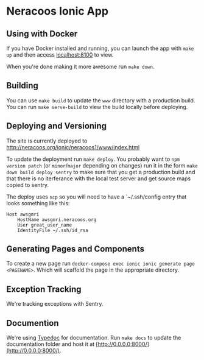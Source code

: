 # Neracoos Ionic App

## Using with Docker

If you have Docker installed and running, you can launch the app with `make up` and then access [localhost:8100](http://localhost:8100) to view.

When you're done making it more awesome run `make down`.

## Building

You can use `make build` to update the `www` directory with a production build.
You can run `make serve-build` to view the build locally before deploying.

## Deploying and Versioning

The site is currently deployed to http://neracoos.org/ionic/neracoos1/www/index.html 

To update the deployment run `make deploy`.
You probably want to `npm version patch` (or `minor`/`major` depending on changes) run it in the form 
`make down build deploy sentry` to make sure that you get a production
build and that there is no iterferance with the local test server and get source maps copied to sentry.

The deploy uses `scp` so you will need to have a `~/.ssh/config entry that looks something like this:

```
Host awsgmri
    HostName awsgmri.neracoos.org
    User great_user_name
    IdentityFile ~/.ssh/id_rsa
```

## Generating Pages and Components

To create a new page run `docker-compose exec ionic ionic generate page <PAGENAME>`. Which will scaffold the page in the appropriate directory.

## Exception Tracking

We're tracking exceptions with Sentry.

## Documention

We're using [Typedoc](https://typedoc.org) for documentation. Run `make docs` to update the documentation folder and host it at [http://0.0.0.0:8000/](http://0.0.0.0:8000/).
